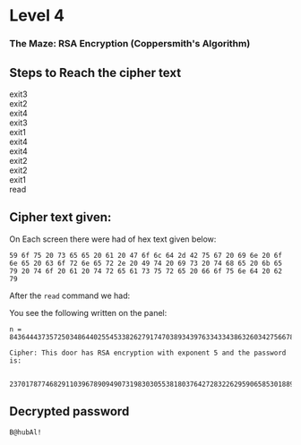 # Level 4
### The Maze: RSA Encryption (Coppersmith's Algorithm)
## Steps to Reach the cipher text
exit3<br>
exit2<br>
exit4<br>
exit3<br>
exit1<br>
exit4<br>
exit4<br>
exit2<br>
exit2<br>
exit1<br>
read<br>

## Cipher text given:
On Each screen there were had of hex text given below:

	59 6f 75 20 73 65 65 20 61 20 47 6f 6c 64 2d 42 75 67 20 69 6e 20 6f 6e 65 20 63 6f 72 6e 65 72 2e 20 49 74 20 69 73 20 74 68 65 20 6b 65 79 20 74 6f 20 61 20 74 72 65 61 73 75 72 65 20 66 6f 75 6e 64 20 62 79
After the ``read`` command we had:

You see the following written on the panel:

	n = 84364443735725034864402554533826279174703893439763343343863260342756678609216895093779263028809246505955647572176682669445270008816481771701417554768871285020442403001649254405058303439906229201909599348669565697534331652019516409514800265887388539283381053937433496994442146419682027649079704982600857517093

	Cipher: This door has RSA encryption with exponent 5 and the password is: 

	 23701787746829110396789094907319830305538180376427283226295906585301889543996533410539381779684366880970896279018807100530176651625086988655210858554133345906272561027798171440923147960165094891980452757852685707020289384698322665347609905744582248157246932007978339129630067022987966706955482598869800151693

## Decrypted password
	B@hubAl!
